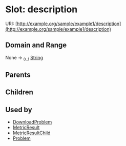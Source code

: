 
# Slot: description




URI: [http://example.org/sample/example1/description](http://example.org/sample/example1/description)


## Domain and Range

None &#8594;  <sub>0..1</sub> [String](types/String.md)

## Parents


## Children


## Used by

 * [DownloadProblem](DownloadProblem.md)
 * [MetricResult](MetricResult.md)
 * [MetricResultChild](MetricResultChild.md)
 * [Problem](Problem.md)
